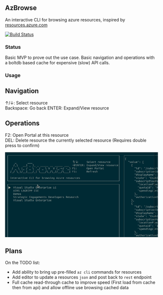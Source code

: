 ## AzBrowse

An interactive CLI for browsing azure resources, inspired by [resources.azure.com](https://resources.azure.com)

[![Build Status](https://travis-ci.com/lawrencegripper/azbrowse.svg?branch=master)](https://travis-ci.com/lawrencegripper/azbrowse)

### Status

Basic MVP to prove out the use case. Basic navigation and operations with a boltdb based cache for expensive (slow) API calls.

### Usage

## Navigation 

↑/↓:     Select resource   
Backspace: Go back
ENTER:   Expand/View resource

## Operations

F2:      Open Portal at this resource           
DEL:     Delete resource the currently selected resource (Requires double press to confirm)

![Demo](./docs/quickdemo-azbrowse.gif) 

## Plans

On the TODO list:
 
 - Add ability to bring up pre-filled `az cli` commands for resources
 - Add editor to update a resources `json` and post back to `rest` endpoint
 - Full cache read-through cache to improve speed (First load from cache then from api) and allow offline use browsing cached data 